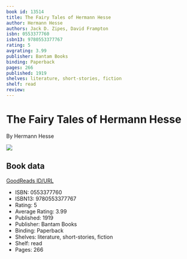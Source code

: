 ```yaml
---
book id: 13514
title: The Fairy Tales of Hermann Hesse
author: Hermann Hesse
authors: Jack D. Zipes, David Frampton
isbn: 0553377760
isbn13: 9780553377767
rating: 5
avgrating: 3.99
publisher: Bantam Books
binding: Paperback
pages: 266
published: 1919
shelves: literature, short-stories, fiction
shelf: read
review: 
---
```


# The Fairy Tales of Hermann Hesse

By Hermann Hesse

![](https://i.gr-assets.com/images/S/compressed.photo.goodreads.com/books/1428709957l/13514.jpg)

## Book data

[GoodReads ID/URL](https://www.goodreads.com/book/show/13514)

- ISBN: 0553377760
- ISBN13: 9780553377767
- Rating: 5
- Average Rating: 3.99
- Published: 1919
- Publisher: Bantam Books
- Binding: Paperback
- Shelves: literature, short-stories, fiction
- Shelf: read
- Pages: 266

